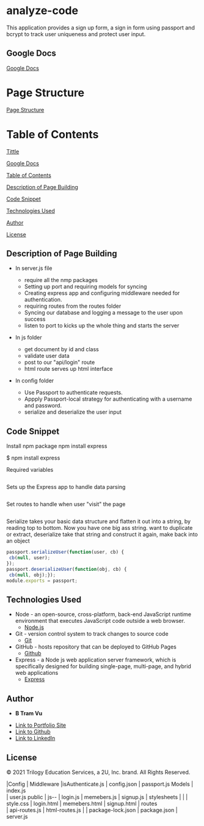 # analyze-code

This application provides a sign up form, a sign in form using passport and bcrypt to track user uniqueness and protect user input. 


## Google Docs  

[Google Docs](https://docs.google.com/document/d/11o0NUKUAqbb803xnsruhRUmvnuE8M8fghpOQKg5eAcg/edit?usp=sharing)  

# Page Structure 
[Page Structure]()

# Table of Contents 
[Tittle](#analyze-code)

[Google Docs](#Google-Docs)

[Table of Contents](#Table-of-Content)

[Description of Page Building](#Description-of-Page-Building)

[Code Snippet](#Code-Snippet)

[Technologies Used](#Technologies-Used)

[Author](#Author)

[License](#License)


## Description of Page Building 
* In server.js file 
   <ul> 
  <li> require all the nmp packages
  <li> Setting up port and requiring models for syncing
  <li> Creating express app and configuring middleware needed for authentication.
  <li> requiring routes from the routes folder
  <li> Syncing our database and logging a message to the user upon success
  <li> listen to port to kicks up the whole thing and starts the server
  </li>
  </ul>

* In js folder
  <ul> 
  <li> get document by id and class 
  <li> validate user data
  <li>  post to our "api/login" route
  <li> html route serves up html interface
  </li>
  </ul>


* In config folder
  <ul> 
  <li> Use Passport to authenticate requests.
  <li> Appply Passport-local strategy for authenticating with a username and password.
  <li>  serialize and deserialize the user input
  </li>
   </ul>



## Code Snippet
Install npm package 
npm install express

$ npm install express

Required variables 
``` Javascript

```

Sets up the Express app to handle data parsing
``` Javascript

```

Set routes to handle when user "visit" the page 
``` Javascript

```

Serialize takes your basic data structure and flatten it out into a string, by reading top to bottom. Now you have one big ass string. want to duplicate or extract, deserialize take that string and construct it again, make back into an object
``` Javascript 
passport.serializeUser(function(user, cb) {
 cb(null, user);
});
passport.deserializeUser(function(obj, cb) {
 cb(null, obj);}); 
module.exports = passport;
```

## Technologies Used
- Node - an open-source, cross-platform, back-end JavaScript runtime environment that executes JavaScript code outside a web browser.
  * [Node.js](https://nodejs.org/dist/latest-v14.x/docs/api/)
- Git - version control system to track changes to source code
  * [Git](https://git-scm.com/)
- GitHub - hosts repository that can be deployed to GitHub Pages
  * [Github](https://github.com/)
- Express - a Node js web application server framework, which is specifically designed for building single-page, multi-page, and hybrid web applications
  * [Express](http://expressjs.com/en/api.html#express)


## Author

* **B Tram Vu** 

- [Link to Portfolio Site](https://vubao2303.github.io/portfolio/)
- [Link to Github](https://github.com/vubao2303)
- [Link to LinkedIn](https://www.linkedin.com/in/tram-vu-866250121/)

## License

© 2021 Trilogy Education Services, a 2U, Inc. brand. All Rights Reserved.


|Config 
    |
    Middleware 
          |isAuthenticate.js
    |
    config.json 
    |
    passport.js
Models
    | 
    index.js      
    |
    user.js
public
    |
    js--
        |
        login.js
        |
        memebers.js
        |
        signup.js
    |
    stylesheets
    |   |
    |    style.css
    |
    login.html
    |
    memebers.html
    |
    signup.html
    |
routes    
    |
    api-routes.js
    |
    html-routes.js
    |
|
package-lock.json
|
package.json
|
server.js